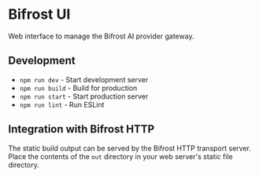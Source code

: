 # Bifrost UI

Web interface to manage the Bifrost AI provider gateway.


## Development

- `npm run dev` - Start development server
- `npm run build` - Build for production
- `npm run start` - Start production server
- `npm run lint` - Run ESLint

## Integration with Bifrost HTTP

The static build output can be served by the Bifrost HTTP transport server. Place the contents of the `out` directory in your web server's static file directory. 